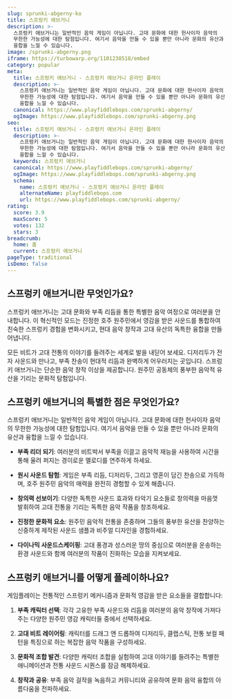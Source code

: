 ```yaml
---
slug: sprunki-abgerny-ko
title: 스프렁키 애브거니
description: >-
  스프렁키 애브거니는 일반적인 음악 게임이 아닙니다. 고대 문화에 대한 헌사이자 음악의 
  무한한 가능성에 대한 탐험입니다. 여기서 음악을 만들 수 있을 뿐만 아니라 문화의 유산과 
  융합을 느낄 수 있습니다.
image: /sprunki-abgerny.png
iframe: https://turbowarp.org/1101238518/embed
category: popular
meta:
  title: 스프렁키 애브거니 - 스프렁키 애브거니 온라인 플레이
  description: >-
    스프렁키 애브거니는 일반적인 음악 게임이 아닙니다. 고대 문화에 대한 헌사이자 음악의 
    무한한 가능성에 대한 탐험입니다. 여기서 음악을 만들 수 있을 뿐만 아니라 문화의 유산과 
    융합을 느낄 수 있습니다.
  canonical: https://www.playfiddlebops.com/sprunki-abgerny/
  ogImage: https://www.playfiddlebops.com/sprunki-abgerny.png
seo:
  title: 스프렁키 애브거니 - 스프렁키 애브거니 온라인 플레이
  description: >-
    스프렁키 애브거니는 일반적인 음악 게임이 아닙니다. 고대 문화에 대한 헌사이자 음악의 
    무한한 가능성에 대한 탐험입니다. 여기서 음악을 만들 수 있을 뿐만 아니라 문화의 유산과 
    융합을 느낄 수 있습니다.
  keywords: 스프렁키 애브거니
  canonical: https://www.playfiddlebops.com/sprunki-abgerny/
  ogImage: https://www.playfiddlebops.com/sprunki-abgerny.png
  schema:
    name: 스프렁키 애브거니 - 스프렁키 애브거니 온라인 플레이
    alternateName: playfiddlebops.com
    url: https://www.playfiddlebops.com/sprunki-abgerny/
rating:
  score: 3.9
  maxScore: 5
  votes: 132
  stars: 3
breadcrumb:
  home: 홈
  current: 스프렁키 애브거니
pageType: traditional
isDemo: false
---
```


## 스프렁키 애브거니란 무엇인가요?

스프렁키 애브거니는 고대 문화와 부족 리듬을 통한 특별한 음악 여정으로 여러분을 안내합니다. 이 혁신적인 모드는 진정한 호주 원주민에서 영감을 받은 사운드를 통합하여 친숙한 스프렁키 경험을 변화시키고, 현대 음악 창작과 고대 유산의 독특한 융합을 만들어냅니다.

모든 비트가 고대 전통의 이야기를 들려주는 세계로 발을 내딛어 보세요. 디저리두가 전자 사운드와 만나고, 부족 찬송이 현대적 리듬과 완벽하게 어우러지는 곳입니다. 스프렁키 애브거니는 단순한 음악 창작 이상을 제공합니다. 원주민 공동체의 풍부한 음악적 유산을 기리는 문화적 탐험입니다.

## 스프렁키 애브거니의 특별한 점은 무엇인가요?

스프렁키 애브거니는 일반적인 음악 게임이 아닙니다. 고대 문화에 대한 헌사이자 음악의 무한한 가능성에 대한 탐험입니다. 여기서 음악을 만들 수 있을 뿐만 아니라 문화의 유산과 융합을 느낄 수 있습니다.

- **부족 리더 되기**: 여러분의 비트박서 부족을 이끌고 음악적 재능을 사용하여 시간을 통해 울려 퍼지는 경이로운 멜로디를 연주하게 하세요.

- **원시 사운드 탐험**: 게임은 부족 리듬, 디저리두, 그리고 영혼이 담긴 찬송으로 가득하며, 호주 원주민 음악의 매력을 완전히 경험할 수 있게 해줍니다.

- **창의력 선보이기**: 다양한 독특한 사운드 효과와 타악기 요소들로 창의력을 마음껏 발휘하여 고대 전통을 기리는 독특한 음악 작품을 창조하세요.

- **진정한 문화적 요소**: 원주민 음악적 전통을 존중하며 그들의 풍부한 유산을 찬양하는 신중하게 제작된 사운드 샘플과 비주얼 디자인을 경험하세요.

- **다이나믹 사운드스케이핑**: 고대 풍경과 성스러운 땅의 중심으로 여러분을 운송하는 환경 사운드와 함께 여러분의 작품이 진화하는 모습을 지켜보세요.

## 스프렁키 애브거니를 어떻게 플레이하나요?

게임플레이는 전통적인 스프렁키 메커니즘과 문화적 영감을 받은 요소들을 결합합니다:

1. **부족 캐릭터 선택**: 각각 고유한 부족 사운드와 리듬을 여러분의 음악 창작에 가져다주는 다양한 원주민 영감 캐릭터들 중에서 선택하세요.

2. **고대 비트 레이어링**: 캐릭터를 드래그 앤 드롭하여 디저리두, 클랩스틱, 전통 보컬 패턴을 특징으로 하는 복잡한 음악 작품을 구성하세요.

3. **문화적 조합 발견**: 다양한 캐릭터 조합을 실험하여 고대 이야기를 들려주는 특별한 애니메이션과 전통 사운드 시퀀스를 잠금 해제하세요.

4. **창작과 공유**: 부족 음악 걸작을 녹음하고 커뮤니티와 공유하여 문화 음악 융합의 아름다움을 전파하세요.